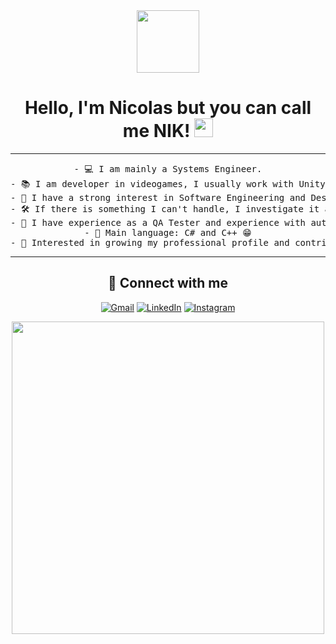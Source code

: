 <div align="center">
  
[this is for the picture]: #	
<div id="header">
<img src="https://media.giphy.com/media/M9gbBd9nbDrOTu1Mqx/giphy.gif" width="100"/>
</div>

<h1 align="center">
Hello, I'm Nicolas but you can call me NIK!
	<a href="https://github.com/Bouaskaoun" target="_self">
		<img src="https://emojis.slackmojis.com/emojis/images/1531849430/4246/blob-sunglasses.gif?1531849430" width="30">
	</a>
</h1>

<hr>

<pre>
- 💻 I am mainly a Systems Engineer.
- 📚 I am developer in videogames, I usually work with Unity and Unreal Engine 5.
- 📝 I have a strong interest in Software Engineering and Design.
- 🛠️ If there is something I can't handle, I investigate it and solve it.
- 🌱 I have experience as a QA Tester and experience with automation processes 
- 🌟 Main language: C# and C++ 😁
- 🚩 Interested in growing my professional profile and contributing my knowledge to the teams
</pre>
<hr>

## 🤝 Connect with me

<p align="center">
	<a href="mailto:nicostiv007@gmail.com"><img img src="https://img.shields.io/badge/gmail-%23EA4335.svg?style=plastic&logo=gmail&logoColor=white" alt="Gmail"/></a>
	<a href="https://www.linkedin.com/in/nikstevens/"><img src="https://img.shields.io/badge/linkedin-%230A66C2.svg?style=plastic&logo=linkedin&logoColor=white" alt="LinkedIn"/></a>
    <a href="https://www.instagram.com/nik0stevens/"><img src="https://img.shields.io/badge/Instagram-%23E4405F.svg?style=plastic&logo=instagram&logoColor=white" alt="Instagram"/></a>
</p>

<img src="https://media.giphy.com/media/L8K62iTDkzGX6/giphy.gif" width="500" />
